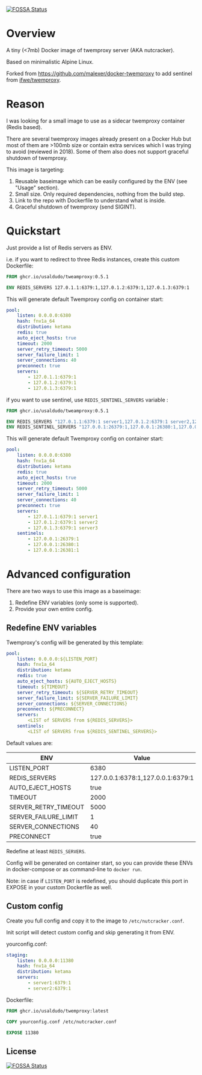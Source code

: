 [![FOSSA Status](https://app.fossa.com/api/projects/git%2Bgithub.com%2FUsaldudo%2Fdocker-twemproxy.svg?type=shield)](https://app.fossa.com/projects/git%2Bgithub.com%2FUsaldudo%2Fdocker-twemproxy?ref=badge_shield)

# Overview

A tiny (<7mb) Docker image of twemproxy server (AKA nutcracker).

Based on minimalistic Alpine Linux.

Forked from <https://github.com/malexer/docker-twemproxy> to add sentinel from [ifwe/twemproxy](https://github.com/ifwe/twemproxy/tree/0.5.2-tmg19).

# Reason

I was looking for a small image to use as a sidecar twemproxy container (Redis based).

There are several twemproxy images already present on a Docker Hub but most of them are >100mb size or contain extra services which I was trying to avoid (reviewed in 2018). Some of them also does not support graceful shutdown of twemproxy.

This image is targeting:

1. Reusable baseimage which can be easily configured by the ENV (see "Usage" section).
2. Small size. Only required dependencies, nothing from the build step.
3. Link to the repo with Dockerfile to understand what is inside.
4. Graceful shutdown of twemproxy (send SIGINT).

# Quickstart

Just provide a list of Redis servers as ENV.

i.e. if you want to redirect to three Redis instances, create this custom Dockerfile:

```dockerfile
FROM ghcr.io/usaldudo/tweamproxy:0.5.1

ENV REDIS_SERVERS 127.0.1.1:6379:1,127.0.1.2:6379:1,127.0.1.3:6379:1
```

This will generate default Twemproxy config on container start:

```yaml
pool:
    listen: 0.0.0.0:6380
    hash: fnv1a_64
    distribution: ketama
    redis: true
    auto_eject_hosts: true
    timeout: 2000
    server_retry_timeout: 5000
    server_failure_limit: 1
    server_connections: 40
    preconnect: true
    servers:
        - 127.0.1.1:6379:1
        - 127.0.1.2:6379:1
        - 127.0.1.3:6379:1
```

if you want to use sentinel, use `REDIS_SENTINEL_SERVERS` variable :

```dockerfile
FROM ghcr.io/usaldudo/tweamproxy:0.5.1

ENV REDIS_SERVERS "127.0.1.1:6379:1 server1,127.0.1.2:6379:1 server2,127.0.1.3:6379:1 server3"
ENV REDIS_SENTINEL_SERVERS "127.0.0.1:26379:1,127.0.0.1:26380:1,127.0.0.1:26381:1"
```

This will generate default Twemproxy config on container start:

```yaml
pool:
    listen: 0.0.0.0:6380
    hash: fnv1a_64
    distribution: ketama
    redis: true
    auto_eject_hosts: true
    timeout: 2000
    server_retry_timeout: 5000
    server_failure_limit: 1
    server_connections: 40
    preconnect: true
    servers:
        - 127.0.1.1:6379:1 server1
        - 127.0.1.2:6379:1 server2
        - 127.0.1.3:6379:1 server3
    sentinels:
        - 127.0.0.1:26379:1
        - 127.0.0.1:26380:1
        - 127.0.0.1:26381:1
```

# Advanced configuration

There are two ways to use this image as a baseimage:

1. Redefine ENV variables (only some is supported).
2. Provide your own entire config.

## Redefine ENV variables

Twemproxy's config will be generated by this template:

```yaml
pool:
    listen: 0.0.0.0:${LISTEN_PORT}
    hash: fnv1a_64
    distribution: ketama
    redis: true
    auto_eject_hosts: ${AUTO_EJECT_HOSTS}
    timeout: ${TIMEOUT}
    server_retry_timeout: ${SERVER_RETRY_TIMEOUT}
    server_failure_limit: ${SERVER_FAILURE_LIMIT}
    server_connections: ${SERVER_CONNECTIONS}
    preconnect: ${PRECONNECT}
    servers:
        <LIST of SERVERS from ${REDIS_SERVERS}>
    sentinels:
        <LIST of SERVERS from ${REDIS_SENTINEL_SERVERS}>
```

Default values are:

| ENV                  | Value                             |
| -------------------- | --------------------------------- |
| LISTEN_PORT          | 6380                              |
| REDIS_SERVERS        | 127.0.0.1:6378:1,127.0.0.1:6379:1 |
| AUTO_EJECT_HOSTS     | true                              |
| TIMEOUT              | 2000                              |
| SERVER_RETRY_TIMEOUT | 5000                              |
| SERVER_FAILURE_LIMIT | 1                                 |
| SERVER_CONNECTIONS   | 40                                |
| PRECONNECT           | true                              |

Redefine at least `REDIS_SERVERS`.

Config will be generated on container start, so you can provide these ENVs in docker-compose or as command-line to `docker run`.

Note: in case if `LISTEN_PORT` is redefined, you should duplicate this port in EXPOSE in your custom Dockerfile as well.

## Custom config

Create you full config and copy it to the image to `/etc/nutcracker.conf`.

Init script will detect custom config and skip generating it from ENV.

yourconfig.conf:

```yaml
staging:
    listen: 0.0.0.0:11380
    hash: fnv1a_64
    distribution: ketama
    servers:
        - server1:6379:1
        - server2:6379:1
```

Dockerfile:

```dockerfile
FROM ghcr.io/usaldudo/twemproxy:latest

COPY yourconfig.conf /etc/nutcracker.conf

EXPOSE 11380
```

## License

[![FOSSA Status](https://app.fossa.com/api/projects/git%2Bgithub.com%2FUsaldudo%2Fdocker-twemproxy.svg?type=large)](https://app.fossa.com/projects/git%2Bgithub.com%2FUsaldudo%2Fdocker-twemproxy?ref=badge_large)
